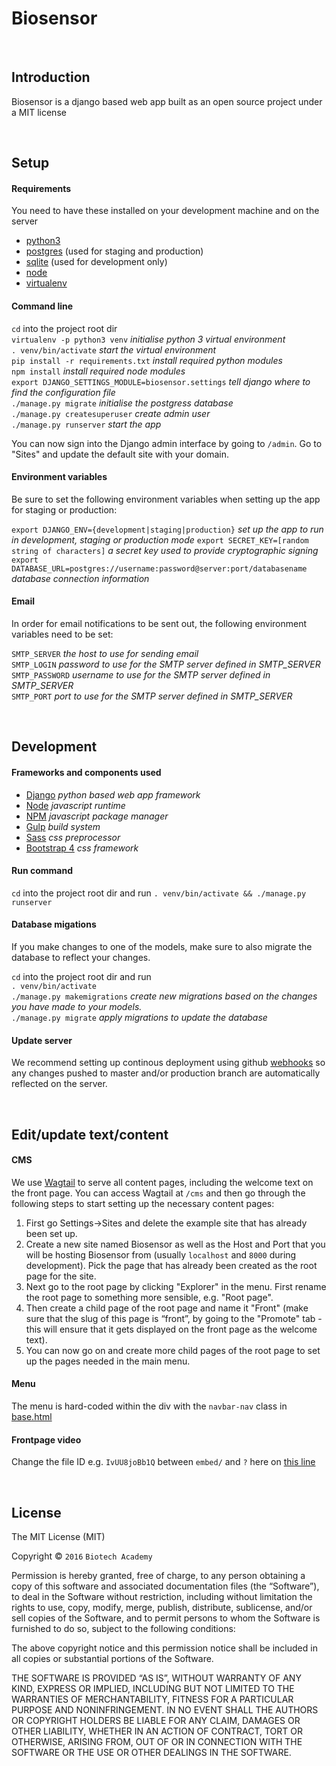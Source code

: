 # Biosensor

&nbsp;

## Introduction

Biosensor is a django based web app built as an open source project under a MIT license

&nbsp;

## Setup  

#### Requirements  
You need to have these installed on your development machine and on the server
- [python3](https://www.python.org)  
- [postgres](https://www.postgresql.org) (used for staging and production)
- [sqlite](https://www.sqlite.org/) (used for development only)
- [node](https://nodejs.org/)
- [virtualenv](https://virtualenv.pypa.io/en/stable/)

#### Command line

`cd` into the project root dir  
`virtualenv -p python3 venv` *initialise python 3 virtual environment*  
`. venv/bin/activate` *start the virtual environment*  
`pip install -r requirements.txt` *install required python modules*  
`npm install` *install required node modules*  
`export DJANGO_SETTINGS_MODULE=biosensor.settings` *tell django where to find the configuration file*  
`./manage.py migrate` *initialise the postgress database*  
`./manage.py createsuperuser` *create admin user*  
`./manage.py runserver` *start the app*  

You can now sign into the Django admin interface by going to `/admin`. Go to "Sites" and update the default site with your domain.

#### Environment variables

Be sure to set the following environment variables when setting up the app for staging or production:

`export DJANGO_ENV={development|staging|production}` *set up the app to run in development, staging or production mode*
`export SECRET_KEY=[random string of characters]` *a secret key used to provide cryptographic signing*  
`export DATABASE_URL=postgres://username:password@server:port/databasename` *database connection information*

#### Email

In order for email notifications to be sent out, the following environment variables need to be set:

`SMTP_SERVER` *the host to use for sending email*  
`SMTP_LOGIN` *password to use for the SMTP server defined in SMTP_SERVER*  
`SMTP_PASSWORD` *username to use for the SMTP server defined in SMTP_SERVER*  
`SMTP_PORT` *port to use for the SMTP server defined in SMTP_SERVER*  

&nbsp;

## Development

#### Frameworks and components used
- [Django](https://www.djangoproject.com) *python based web app framework*
- [Node](https://nodejs.org/) *javascript runtime*
- [NPM](https://www.npmjs.com) *javascript package manager*
- [Gulp](http://gulpjs.com) *build system*
- [Sass](http://sass-lang.com) *css preprocessor*
- [Bootstrap 4](http://v4-alpha.getbootstrap.com) *css framework*

#### Run command

`cd` into the project root dir and run
`. venv/bin/activate && ./manage.py runserver`

#### Database migations

If you make changes to one of the models, make sure to also migrate the database to reflect your changes.

`cd` into the project root dir and run  
`. venv/bin/activate`  
`./manage.py makemigrations` *create new migrations based on the changes you have made to your models.*  
`./manage.py migrate` *apply migrations to update the database*  

#### Update server

We recommend setting up continous deployment using github [webhooks](https://developer.github.com/webhooks/) so any changes pushed to master and/or production branch are automatically reflected on the server. 

&nbsp;

## Edit/update text/content

#### CMS

We use [Wagtail](wagtail.io) to serve all content pages, including the welcome text on the front page. You can access Wagtail at `/cms` and then go through the following steps to start setting up the necessary content pages:

1. First go Settings->Sites and delete the example site that has already been set up.
2. Create a new site named Biosensor as well as the Host and Port that you will be hosting Biosensor from (usually `localhost` and `8000` during development). Pick the page that has already been created as the root page for the site.
3. Next go to the root page by clicking "Explorer" in the menu. First rename the root page to something more sensible, e.g. "Root page".
4. Then create a child page of the root page and name it "Front" (make sure that the slug of this page is “front”, by going to the  "Promote" tab - this will ensure that it gets displayed on the front page as the welcome text).
5. You can now go on and create more child pages of the root page to set up the pages needed in the main menu. 

#### Menu

The menu is hard-coded within the div with the `navbar-nav` class in [base.html](https://github.com/Socialsquare/biosensor/blob/master/biosensor/templates/base.html) 

#### Frontpage video

Change the file ID e.g. `IvUU8joBb1Q` between `embed/` and `?` here on [this line](https://github.com/Socialsquare/biosensor/blob/master/biosensor/templates/index.html#L16) 

&nbsp;

## License

The MIT License (MIT)

Copyright © `2016` `Biotech Academy`

Permission is hereby granted, free of charge, to any person
obtaining a copy of this software and associated documentation
files (the “Software”), to deal in the Software without
restriction, including without limitation the rights to use,
copy, modify, merge, publish, distribute, sublicense, and/or sell
copies of the Software, and to permit persons to whom the
Software is furnished to do so, subject to the following
conditions:

The above copyright notice and this permission notice shall be
included in all copies or substantial portions of the Software.

THE SOFTWARE IS PROVIDED “AS IS”, WITHOUT WARRANTY OF ANY KIND,
EXPRESS OR IMPLIED, INCLUDING BUT NOT LIMITED TO THE WARRANTIES
OF MERCHANTABILITY, FITNESS FOR A PARTICULAR PURPOSE AND
NONINFRINGEMENT. IN NO EVENT SHALL THE AUTHORS OR COPYRIGHT
HOLDERS BE LIABLE FOR ANY CLAIM, DAMAGES OR OTHER LIABILITY,
WHETHER IN AN ACTION OF CONTRACT, TORT OR OTHERWISE, ARISING
FROM, OUT OF OR IN CONNECTION WITH THE SOFTWARE OR THE USE OR
OTHER DEALINGS IN THE SOFTWARE.
